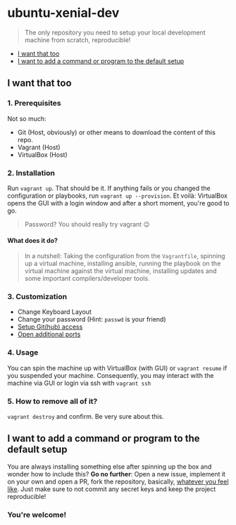 # ubuntu-xenial-dev
> The only repository you need to setup your local development machine from scratch, reproducible!

* [I want that too](#i-want-that-too)
* [I want to add a command or program to the default setup](#i-want-to-add-a-command-or-program-to-the-default-setup)

## I want that too
### 1. Prerequisites
Not so much:
* Git (Host, obviously) or other means to download the content of this repo.
* Vagrant (Host)
* VirtualBox (Host)
### 2. Installation
Run `vagrant up`. That should be it.
If anything fails or you changed the configuration or playbooks, run `vagrant up --provision`.
Et voilà: VirtualBox opens the GUI with a login window and after a short moment, you're good to go.
> Password? You should really try vagrant 😉
#### What does it do?
> In a nutshell: Taking the configuration from the `Vagrantfile`, spinning up a virtual machine, installing ansible, running the playbook on the virtual machine against the virtual machine, installing updates and some important compilers/developer tools.

### 3. Customization
* Change Keyboard Layout
* Change your password (Hint: `passwd` is your friend)
* [Setup Git(hub) access](https://help.github.com/articles/connecting-to-github-with-ssh/)
* [Open additional ports](https://www.vagrantup.com/docs/networking/forwarded_ports.html)
### 4. Usage
You can spin the machine up with VirtualBox (with GUI) or `vagrant resume` if you suspended your machine.
Consequently, you may interact with the machine via GUI or login via ssh with `vagrant ssh`
### 5. How to remove all of it?
`vagrant destroy` and confirm. Be very sure about this.

## I want to add a command or program to the default setup
You are always installing something else after spinning up the box and wonder how to include this?
**Go no further**: Open a new issue, implement it on your own and open a PR, fork the repository, basically, [whatever you feel like](LICENSE.md).
Just make sure to not commit any secret keys and keep the project reproducible!

### You're welcome!
